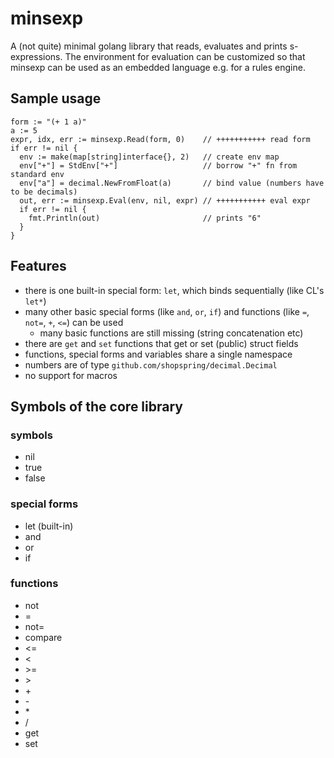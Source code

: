 # minsexp

A (not quite) minimal golang library that reads, evaluates and prints s-expressions. The environment for evaluation can be customized so that minsexp can be used as an embedded language e.g. for a rules engine.

## Sample usage
```
form := "(+ 1 a)"
a := 5
expr, idx, err := minsexp.Read(form, 0)    // +++++++++++ read form
if err != nil {
  env := make(map[string]interface{}, 2)   // create env map
  env["+"] = StdEnv["+"]                   // borrow "+" fn from standard env
  env["a"] = decimal.NewFromFloat(a)       // bind value (numbers have to be decimals)
  out, err := minsexp.Eval(env, nil, expr) // +++++++++++ eval expr
  if err != nil {
    fmt.Println(out)                       // prints "6"
  }
}
```
## Features

- there is one built-in special form: `let`, which binds sequentially (like CL's `let*`)
- many other basic special forms (like `and`, `or`, `if`) and functions (like `=`, `not=`, `+`, `<=`) can be used
  - many basic functions are still missing (string concatenation etc)
- there are `get` and `set` functions that get or set (public) struct fields
- functions, special forms and variables share a single namespace
- numbers are of type `github.com/shopspring/decimal.Decimal`
- no support for macros

## Symbols of the core library

### symbols
- nil
- true
- false

### special forms
- let (built-in)
- and
- or
- if

### functions
- not
- =
- not=
- compare
- <=
- <
- \>=
- \>
- \+
- \-
- \*
- /
- get
- set
